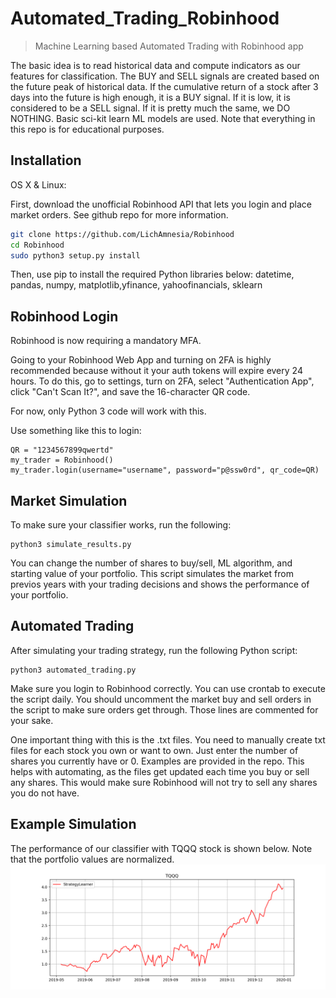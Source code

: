 # Automated_Trading_Robinhood

> Machine Learning based Automated Trading with Robinhood app

The basic idea is to read historical data and compute indicators as our features for classification. The BUY and SELL signals are created based on the future peak of historical data. If the cumulative return of a stock after 3 days into the future is high enough, it is a BUY signal. If it is low, it is considered to be a SELL signal. If it is pretty much the same, we DO NOTHING. Basic sci-kit learn ML models are used. Note that everything in this repo is for educational purposes.

## Installation

OS X & Linux:

First, download the unofficial Robinhood API that lets you login and place market orders. See github repo for more information.

```sh
git clone https://github.com/LichAmnesia/Robinhood
cd Robinhood
sudo python3 setup.py install
```
Then, use pip to install the required Python libraries below:
datetime, pandas, numpy, matplotlib,yfinance, yahoofinancials, sklearn

## Robinhood Login 
Robinhood is now requiring a mandatory MFA.

Going to your Robinhood Web App and turning on 2FA is highly recommended because without it your auth tokens will expire every 24 hours. To do this, go to settings, turn on 2FA, select "Authentication App", click "Can't Scan It?", and save the 16-character QR code.

For now, only Python 3 code will work with this.

Use something like this to login:
```
QR = "1234567899qwertd"
my_trader = Robinhood()
my_trader.login(username="username", password="p@ssw0rd", qr_code=QR)
```

## Market Simulation
To make sure your classifier works, run the following: 
```
python3 simulate_results.py
```
You can change the number of shares to buy/sell, ML algorithm, and starting value of your portfolio. This script simulates the market from previos years with your trading decisions and shows the performance of your portfolio. 

## Automated Trading
After simulating your trading strategy, run the following Python script: 
```
python3 automated_trading.py
```
Make sure you login to Robinhood correctly. You can use crontab to execute the script daily. You should uncomment the market buy and sell orders in the script to make sure orders get through. Those lines are commented for your sake.

One important thing with this is the .txt files. You need to manually create txt files for each stock you own or want to own. Just enter the number of shares you currently have or 0. Examples are provided in the repo. This helps with automating, as the files get updated each time you buy or sell any shares. This would make sure Robinhood will not try to sell any shares you do not have. 

## Example Simulation
The performance of our classifier with TQQQ stock is shown below. Note that the portfolio values are normalized.
![](TQQQ.png)
